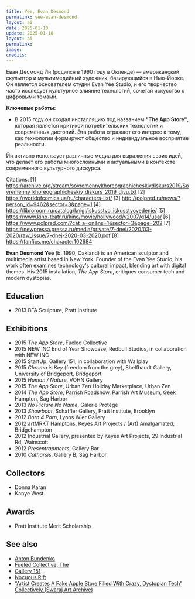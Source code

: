 ```yaml
---
title: Yee, Evan Desmond
permalink: yee-evan-desmond
layout: ai
date: 2025-01-10
update: 2025-01-18
layout: ai
permalink:
image:
credits:
---
```


Еван Десмонд Йи (родился в 1990 году в Окленде) — американский скульптор и мультимедийный художник, базирующийся в Нью-Йорке. Он является основателем студии Evan Yee Studio, и его творчество часто исследует культурное влияние технологий, сочетая искусство с цифровыми темами.

**Ключевые работы:**
- В 2015 году он создал инсталляцию под названием **"The App Store"**, которая является критикой потребительских технологий и современных дистопий. Эта работа отражает его интерес к тому, как технологии формируют общество и индивидуальное восприятие реальности.

Йи активно использует различные медиа для выражения своих идей, что делает его работы многослойными и актуальными в контексте современного культурного дискурса.

Citations:
[1] https://archive.org/stream/sovremennykhoreographicheskiydiskurs2019/Sovremenny_khoreographicheskiy_diskurs_2019_djvu.txt
[2] https://worldofcomics.ua/ru/characters-list/
[3] http://polpred.ru/news/?person_id=9462&sector=3&page=1
[4] https://libroroom.ru/catalog/knigi/iskusstvo_iskusstvovedenie/
[5] https://www.kino-teatr.ru/kino/movie/hollywood/y2007/g14/usa/
[6] https://www.polpred.com/?cat_a=on&ns=1&sector=3&page=202
[7] https://newpressa.pressa.ru/media/private/7-dnej/2020/03-2020/raw_issue/7-dnej-2020-03-2020.pdf
[8] https://fanfics.me/character102684

**Evan Desmond Yee** (b. 1990, Oakland) is an American sculptor and multimedia artist based in New York. Founder of the Evan Yee Studio, his work often examines technology's cultural impact, blending art with digital themes. His 2015 installation, *The App Store*, critiques consumer tech and modern dystopias.

## Education

+ 2013 BFA Sculpture, Pratt Institute

## Exhibitions

+ 2015 *The App Store*, Fueled Collective
+ 2015 NEW INC End of Year Showcase, Redbull Studios, in collaboration with NEW INC
+ 2015 StartUp, Gallery 151, in collaboration with Wallplay
+ 2015 *Chroma is Key* (freedom from the grey), Shelfhaudt Gallery, University of Bridgeport, Bridgeport
+ 2015 *Human / Nature*, VOHN Gallery
+ 2015 *The App Store*, Urban Zen Holiday Marketplace, Urban Zen
+ 2014 *The App Store*, Parrish Roadshow, Parrish Art Museum, Geek Hampton, Sag Harbor
+ 2013 *No Picture No Name*, Galerie Protégé
+ 2013 *Showboat*, Schaffler Gallery, Pratt Institute, Brooklyn
+ 2012 *Born 4 Porn*, Lyons Wier Gallery
+ 2012 artMRKT Hamptons, Keyes Art Projects / (Art) Amalgamated, Bridgehampton
+ 2012 Industrial Gallery, presented by Keyes Art Projects, 29 Industrial Rd, Wainscott
+ 2012 *Presentrapments*, Gallery Bar
+ 2010 *Catharsis*, Gallery B, Sag Harbor

## Collectors

+ Donna Karan
+ Kanye West

## Awards

+ Pratt Institute Merit Scholarship

## See also

+ [Anton Bundenko](bundenko-anton)
+ [Fueled Collective, The](index)
+ [Gallery 151](index)
+ [Nocuous Rift](index)
+ [“Artist Creates A Fake Apple Store Filled With Crazy, Dystopian Tech” Collectively (Swaraj Art Archive)](https://swarajarchive.wordpress.com/2015/08/31/start-up-a-twisted-apple-store-filled-with-crazy-dystopian-tech/)
